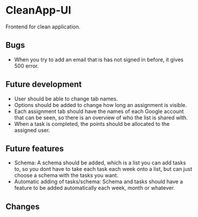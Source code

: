 # CleanApp-UI
Frontend for clean application.


## Bugs
- When you try to add an email that is has not signed in before, it gives 500 error.
  
## Future development
- User should be able to change tab names.
- Options should be added to change how long an assignment is visible.
- Each assignment tab should have the names of each Google account that can be seen, so there is an overview of who the list is shared with.
- When a task is completed, the points should be allocated to the assigned user.

## Future features
- Schema: A schema should be added, which is a list you can add tasks to, so you dont have to take each task each week onto a list, but can just choose a schema with the tasks you want.
- Automatic adding of tasks/schema: Schema and tasks should have a feature to be added automatically each week, month or whatever.

## Changes


